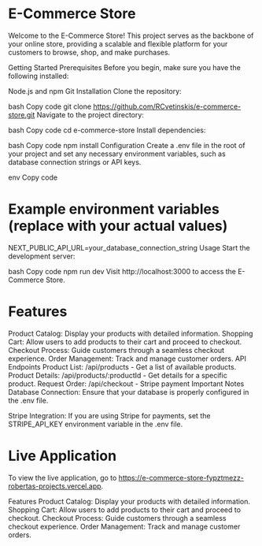 # E-Commerce Store
Welcome to the E-Commerce Store! This project serves as the backbone of your online store, providing a scalable and flexible platform for your customers to browse, shop, and make purchases.

Getting Started
Prerequisites
Before you begin, make sure you have the following installed:

Node.js and npm
Git
Installation
Clone the repository:

bash
Copy code
git clone https://github.com/RCvetinskis/e-commerce-store.git
Navigate to the project directory:

bash
Copy code
cd e-commerce-store
Install dependencies:

bash
Copy code
npm install
Configuration
Create a .env file in the root of your project and set any necessary environment variables, such as database connection strings or API keys.

env
Copy code
# Example environment variables (replace with your actual values)
NEXT_PUBLIC_API_URL=your_database_connection_string
Usage
Start the development server:

bash
Copy code
npm run dev
Visit http://localhost:3000 to access the E-Commerce Store.

# Features
Product Catalog: Display your products with detailed information.
Shopping Cart: Allow users to add products to their cart and proceed to checkout.
Checkout Process: Guide customers through a seamless checkout experience.
Order Management: Track and manage customer orders.
API Endpoints
Product List: /api/products - Get a list of available products.
Product Details: /api/products/:productId - Get details for a specific product.
Request Order: /api/checkout - Stripe payment
Important Notes
Database Connection: Ensure that your database is properly configured in the .env file.

Stripe Integration: If you are using Stripe for payments, set the STRIPE_API_KEY environment variable in the .env file.

# Live Application
To view the live application, go to https://e-commerce-store-fypztmezz-robertas-projects.vercel.app.

Features
Product Catalog: Display your products with detailed information.
Shopping Cart: Allow users to add products to their cart and proceed to checkout.
Checkout Process: Guide customers through a seamless checkout experience.
Order Management: Track and manage customer orders.
